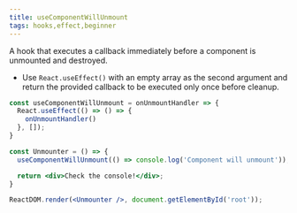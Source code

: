 ```yaml
---
title: useComponentWillUnmount
tags: hooks,effect,beginner
---
```


A hook that executes a callback immediately before a component is unmounted and destroyed.

- Use `React.useEffect()` with an empty array as the second argument and return the provided callback to be executed only once before cleanup.

```jsx
const useComponentWillUnmount = onUnmountHandler => {
  React.useEffect(() => () => {
    onUnmountHandler()
  }, []);
}
```

```jsx
const Unmounter = () => {
  useComponentWillUnmount(() => console.log('Component will unmount'));

  return <div>Check the console!</div>;
}

ReactDOM.render(<Unmounter />, document.getElementById('root'));
```
